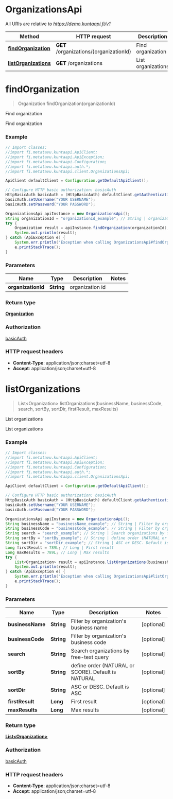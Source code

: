 # OrganizationsApi

All URIs are relative to *https://demo.kuntaapi.fi/v1*

Method | HTTP request | Description
------------- | ------------- | -------------
[**findOrganization**](OrganizationsApi.md#findOrganization) | **GET** /organizations/{organizationId} | Find organization
[**listOrganizations**](OrganizationsApi.md#listOrganizations) | **GET** /organizations | List organizations


<a name="findOrganization"></a>
# **findOrganization**
> Organization findOrganization(organizationId)

Find organization

Find organization

### Example
```java
// Import classes:
//import fi.metatavu.kuntaapi.ApiClient;
//import fi.metatavu.kuntaapi.ApiException;
//import fi.metatavu.kuntaapi.Configuration;
//import fi.metatavu.kuntaapi.auth.*;
//import fi.metatavu.kuntaapi.client.OrganizationsApi;

ApiClient defaultClient = Configuration.getDefaultApiClient();

// Configure HTTP basic authorization: basicAuth
HttpBasicAuth basicAuth = (HttpBasicAuth) defaultClient.getAuthentication("basicAuth");
basicAuth.setUsername("YOUR USERNAME");
basicAuth.setPassword("YOUR PASSWORD");

OrganizationsApi apiInstance = new OrganizationsApi();
String organizationId = "organizationId_example"; // String | organization id
try {
    Organization result = apiInstance.findOrganization(organizationId);
    System.out.println(result);
} catch (ApiException e) {
    System.err.println("Exception when calling OrganizationsApi#findOrganization");
    e.printStackTrace();
}
```

### Parameters

Name | Type | Description  | Notes
------------- | ------------- | ------------- | -------------
 **organizationId** | **String**| organization id |

### Return type

[**Organization**](Organization.md)

### Authorization

[basicAuth](../README.md#basicAuth)

### HTTP request headers

 - **Content-Type**: application/json;charset=utf-8
 - **Accept**: application/json;charset=utf-8

<a name="listOrganizations"></a>
# **listOrganizations**
> List&lt;Organization&gt; listOrganizations(businessName, businessCode, search, sortBy, sortDir, firstResult, maxResults)

List organizations

List organizations

### Example
```java
// Import classes:
//import fi.metatavu.kuntaapi.ApiClient;
//import fi.metatavu.kuntaapi.ApiException;
//import fi.metatavu.kuntaapi.Configuration;
//import fi.metatavu.kuntaapi.auth.*;
//import fi.metatavu.kuntaapi.client.OrganizationsApi;

ApiClient defaultClient = Configuration.getDefaultApiClient();

// Configure HTTP basic authorization: basicAuth
HttpBasicAuth basicAuth = (HttpBasicAuth) defaultClient.getAuthentication("basicAuth");
basicAuth.setUsername("YOUR USERNAME");
basicAuth.setPassword("YOUR PASSWORD");

OrganizationsApi apiInstance = new OrganizationsApi();
String businessName = "businessName_example"; // String | Filter by organization's business name
String businessCode = "businessCode_example"; // String | Filter by organization's business code
String search = "search_example"; // String | Search organizations by free-text query
String sortBy = "sortBy_example"; // String | define order (NATURAL or SCORE). Default is NATURAL
String sortDir = "sortDir_example"; // String | ASC or DESC. Default is ASC
Long firstResult = 789L; // Long | First result
Long maxResults = 789L; // Long | Max results
try {
    List<Organization> result = apiInstance.listOrganizations(businessName, businessCode, search, sortBy, sortDir, firstResult, maxResults);
    System.out.println(result);
} catch (ApiException e) {
    System.err.println("Exception when calling OrganizationsApi#listOrganizations");
    e.printStackTrace();
}
```

### Parameters

Name | Type | Description  | Notes
------------- | ------------- | ------------- | -------------
 **businessName** | **String**| Filter by organization&#39;s business name | [optional]
 **businessCode** | **String**| Filter by organization&#39;s business code | [optional]
 **search** | **String**| Search organizations by free-text query | [optional]
 **sortBy** | **String**| define order (NATURAL or SCORE). Default is NATURAL | [optional]
 **sortDir** | **String**| ASC or DESC. Default is ASC | [optional]
 **firstResult** | **Long**| First result | [optional]
 **maxResults** | **Long**| Max results | [optional]

### Return type

[**List&lt;Organization&gt;**](Organization.md)

### Authorization

[basicAuth](../README.md#basicAuth)

### HTTP request headers

 - **Content-Type**: application/json;charset=utf-8
 - **Accept**: application/json;charset=utf-8

